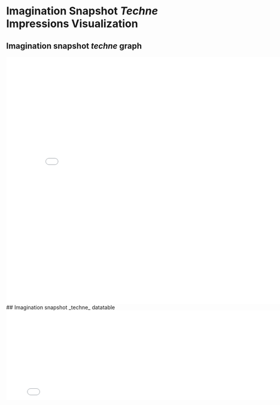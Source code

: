 # Imagination Snapshot _Techne_ Impressions Visualization
## Imagination snapshot _techne_ graph
<iframe src="visualizations/imagination_visualization.html"
    sandbox="allow-same-origin allow-scripts"
    width="810"
    height="660"
    scrolling="yes"
    seamless="seamless"
    frameborder="0">
</iframe>
## Imagination snapshot _techne_ datatable
<iframe src="visualizations/imagination_datatable.html"
    sandbox="allow-same-origin allow-scripts"
    width="800"
    height="240"
    scrolling="yes"
    seamless="seamless"
    frameborder="0">
</iframe>
